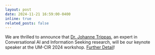 ```yaml
---
layout: post
date: 2024-11-21 16:59:00-0400
inline: true
related_posts: false
---
```


We are thrilled to announce that <a href="https://www.johannetrippas.com/">Dr. Johanne Trippas</a>, an expert in Conversational AI and Information Seeking research, will be our keynote speaker at the UM-CIR 2024 workshop. [Further Detail](https://um-cir.github.io/keynote/)!



